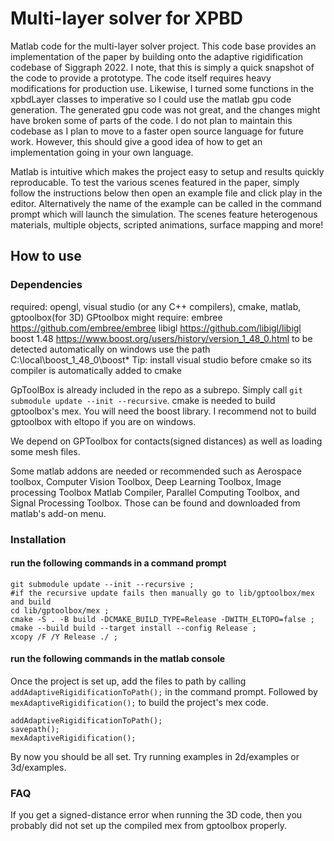 # Multi-layer solver for XPBD
Matlab code for the multi-layer solver project. This code base provides an implementation of the paper by building onto the adaptive rigidification codebase of Siggraph 2022. I note, that this is simply a quick snapshot of the code to provide a prototype. The code itself requires heavy modifications for production use. Likewise, I turned some functions in the xpbdLayer classes to imperative so I could use the matlab gpu code generation. The generated gpu code was not great, and the changes might have broken some of parts of the code. I do not plan to maintain this codebase as I plan to move to a faster open source language for future work. However, this should give a good idea of how to get an implementation going in your own language.

Matlab is intuitive which makes the project easy to setup and results quickly reproducable. To test the various scenes featured in the paper, simply follow the instructions below then open an example file and click play in the editor. Alternatively the name of the example can be called in the command prompt which will launch the simulation. The scenes feature heterogenous materials, multiple objects, scripted animations, surface mapping and more!

## How to use

### Dependencies
required: opengl, visual studio (or any C++ compilers), cmake, matlab, gptoolbox(for 3D)
GPtoolbox might require: 
	embree https://github.com/embree/embree
	libigl https://github.com/libigl/libigl
	boost 1.48 https://www.boost.org/users/history/version_1_48_0.html
	to be detected automatically on windows use the path C:\local\boost_1_48_0\boost\*
Tip: install visual studio before cmake so its compiler is automatically added to cmake

GpToolBox is already included in the repo as a subrepo. Simply call `git submodule update --init --recursive`.
cmake is needed to build gptoolbox's mex. You will need the boost library. 
I recommend not to build gptoolbox with eltopo if you are on windows.

We depend on GPToolbox for contacts(signed distances) as well as loading some mesh files.

Some matlab addons are needed or recommended such as 
Aerospace toolbox, 
Computer Vision Toolbox, 
Deep Learning Toolbox, 
Image processing Toolbox
Matlab Compiler, 
Parallel Computing Toolbox,
and Signal Processing Toolbox. Those can be found and downloaded from matlab's add-on menu.

### Installation
#### run the following commands in a command prompt
```
git submodule update --init --recursive ;
#if the recursive update fails then manually go to lib/gptoolbox/mex and build
cd lib/gptoolbox/mex ;
cmake -S . -B build -DCMAKE_BUILD_TYPE=Release -DWITH_ELTOPO=false ;
cmake --build build --target install --config Release ;
xcopy /F /Y Release ./ ;
```

#### run the following commands in the matlab console
Once the project is set up, add the files to path by calling `addAdaptiveRigidificationToPath();` in the command prompt.
Followed by `mexAdaptiveRigidification();` to build the project's mex code.
```
addAdaptiveRigidificationToPath();
savepath();
mexAdaptiveRigidification();
```
By now you should be all set.
Try running examples in 2d/examples or 3d/examples.

### FAQ
If you get a signed-distance error when running the 3D code, then you probably did not set up the compiled mex from gptoolbox properly.
